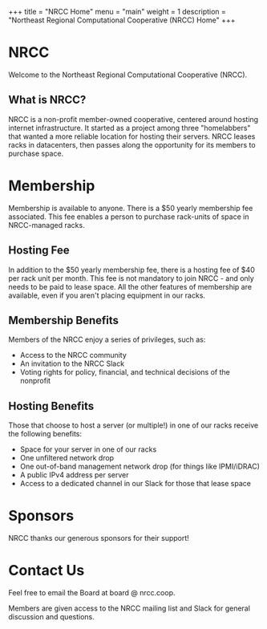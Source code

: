 +++
title = "NRCC Home"
menu = "main"
weight = 1
description = "Northeast Regional Computational Cooperative (NRCC) Home"
+++

# NRCC

Welcome to the Northeast Regional Computational Cooperative (NRCC).

## What is NRCC?

NRCC is a non-profit member-owned cooperative, centered around hosting internet infrastructure. It started as a project among three "homelabbers" that wanted a more reliable location for hosting their servers. NRCC leases racks in datacenters, then passes along the opportunity for its members to purchase space.

# Membership

Membership is available to anyone. There is a $50 yearly membership fee associated. This fee enables a person to purchase rack-units of space in NRCC-managed racks.

## Hosting Fee

In addition to the $50 yearly membership fee, there is a hosting fee of $40 per rack unit per month. This fee is not mandatory to join NRCC - and only needs to be paid to lease space. All the other features of membership are available, even if you aren't placing equipment in our racks.

## Membership Benefits

Members of the NRCC enjoy a series of privileges, such as:
- Access to the NRCC community
- An invitation to the NRCC Slack
- Voting rights for policy, financial, and technical decisions of the nonprofit

## Hosting Benefits

Those that choose to host a server (or multiple!) in one of our racks receive the following benefits:
- Space for your server in one of our racks
- One unfiltered network drop
- One out-of-band management network drop (for things like IPMI/iDRAC)
- A public IPv4 address per server
- Access to a dedicated channel in our Slack for those that lease space

# Sponsors

NRCC thanks our generous sponsors for their support!

# Contact Us

Feel free to email the Board at board @ nrcc.coop.

Members are given access to the NRCC mailing list and Slack for general discussion and questions.